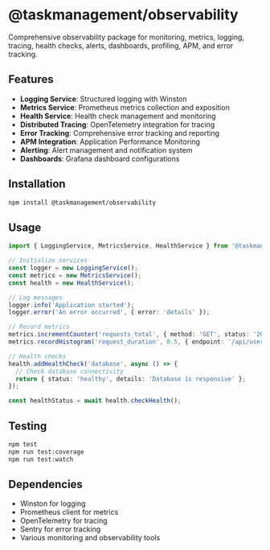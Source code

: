 # @taskmanagement/observability

Comprehensive observability package for monitoring, metrics, logging, tracing, health checks, alerts, dashboards, profiling, APM, and error tracking.

## Features

- **Logging Service**: Structured logging with Winston
- **Metrics Service**: Prometheus metrics collection and exposition
- **Health Service**: Health check management and monitoring
- **Distributed Tracing**: OpenTelemetry integration for tracing
- **Error Tracking**: Comprehensive error tracking and reporting
- **APM Integration**: Application Performance Monitoring
- **Alerting**: Alert management and notification system
- **Dashboards**: Grafana dashboard configurations

## Installation

```bash
npm install @taskmanagement/observability
```

## Usage

```typescript
import { LoggingService, MetricsService, HealthService } from '@taskmanagement/observability';

// Initialize services
const logger = new LoggingService();
const metrics = new MetricsService();
const health = new HealthService();

// Log messages
logger.info('Application started');
logger.error('An error occurred', { error: 'details' });

// Record metrics
metrics.incrementCounter('requests_total', { method: 'GET', status: '200' });
metrics.recordHistogram('request_duration', 0.5, { endpoint: '/api/users' });

// Health checks
health.addHealthCheck('database', async () => {
  // Check database connectivity
  return { status: 'healthy', details: 'Database is responsive' };
});

const healthStatus = await health.checkHealth();
```

## Testing

```bash
npm test
npm run test:coverage
npm run test:watch
```

## Dependencies

- Winston for logging
- Prometheus client for metrics
- OpenTelemetry for tracing
- Sentry for error tracking
- Various monitoring and observability tools